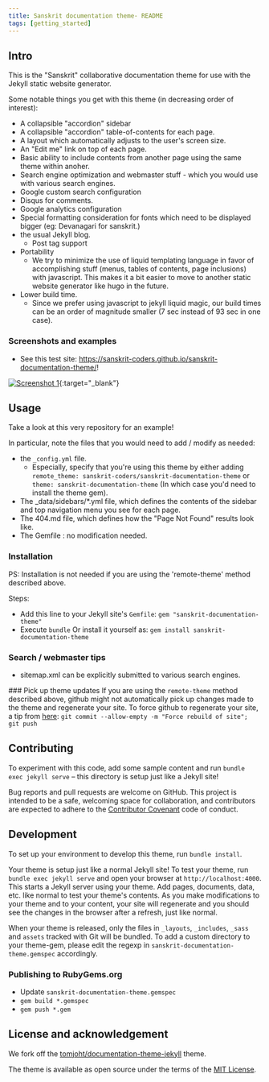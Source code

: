 ```yaml
---
title: Sanskrit documentation theme- README
tags: [getting_started]
---
```


## Intro

This is the "Sanskrit" collaborative documentation theme for use with the Jekyll static website generator.

Some notable things you get with this theme (in decreasing order of interest):
- A collapsible "accordion" sidebar
- A collapsible "accordion" table-of-contents for each page.
- A layout which automatically adjusts to the user's screen size. 
- An "Edit me" link on top of each page.
- Basic ability to include contents from another page using the same theme within anoher. 
- Search engine optimization and webmaster stuff - which you would use with various search engines.
- Google custom search configuration
- Disqus for comments.
- Google analytics configuration
- Special formatting consideration for fonts which need to be displayed bigger (eg: Devanagari for sanskrit.)
- the usual Jekyll blog.
  - Post tag support
- Portability
  - We try to minimize the use of liquid templating language in favor of accomplishing stuff (menus, tables of contents, page inclusions) with javascript. This makes it a bit easier to move to another static website generator like hugo in the future.
- Lower build time.
  - Since we prefer using javascript to jekyll liquid magic, our build times can be an order of magnitude smaller (7 sec instead of 93 sec in one case).

### Screenshots and examples
- See this test site: <https://sanskrit-coders.github.io/sanskrit-documentation-theme/>!

[![Screenshot 1](https://i.imgur.com/2ggUjKK.png)](https://i.imgur.com/2ggUjKK.png){:target="_blank"}

## Usage
Take a look at this very repository for an example!

In particular, note the files that you would need to add / modify as needed:
- the `_config.yml` file.
  - Especially, specify that you're using this theme by either adding `remote_theme: sanskrit-coders/sanskrit-documentation-theme` or `theme: sanskrit-documentation-theme` (In which case you'd need to install the theme gem).
- The _data/sidebars/*.yml file, which defines the contents of the sidebar and top navigation menu you see for each page.
- The 404.md file, which defines how the "Page Not Found" results look like.
- The Gemfile : no modification needed.

### Installation
PS: Installation is not needed if you are using the 'remote-theme' method described above.

Steps:
- Add this line to your Jekyll site's `Gemfile`: `gem "sanskrit-documentation-theme"`
- Execute `bundle` Or install it yourself as: `gem install sanskrit-documentation-theme`

### Search / webmaster tips
- sitemap.xml can be explicitly submitted to various search engines.

###‌ Pick up theme updates
If you are using the `remote-theme` method described above, github might not automatically pick up changes made to the theme and regenerate your site. To force github to regenerate your site, a tip from [here](https://github.com/benbalter/jekyll-remote-theme/issues/16):
`git commit --allow-empty -m "Force rebuild of site"; git push`


## Contributing
To experiment with this code, add some sample content and run `bundle exec jekyll serve` – this directory is setup just like a Jekyll site!

Bug reports and pull requests are welcome on GitHub. This project is intended to be a safe, welcoming space for collaboration, and contributors are expected to adhere to the [Contributor Covenant](http://contributor-covenant.org) code of conduct.

## Development
To set up your environment to develop this theme, run `bundle install`.

Your theme is setup just like a normal Jekyll site! To test your theme, run `bundle exec jekyll serve` and open your browser at `http://localhost:4000`. This starts a Jekyll server using your theme. Add pages, documents, data, etc. like normal to test your theme's contents. As you make modifications to your theme and to your content, your site will regenerate and you should see the changes in the browser after a refresh, just like normal.

When your theme is released, only the files in `_layouts`, `_includes`, `_sass` and `assets` tracked with Git will be bundled.
To add a custom directory to your theme-gem, please edit the regexp in `sanskrit-documentation-theme.gemspec` accordingly.

### Publishing to RubyGems.org
- Update `sanskrit-documentation-theme.gemspec`
- `gem build *.gemspec`
- `gem push *.gem`

## License and acknowledgement
We fork off the [tomjoht/documentation-theme-jekyll](http://github.com/tomjoht/documentation-theme-jekyll) theme.

The theme is available as open source under the terms of the [MIT License](https://opensource.org/licenses/MIT).

